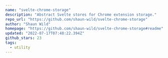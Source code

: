 ```yaml
---
name: "svelte-chrome-storage"
description: "Abstract Svelte stores for Chrome extension storage."
repo_url: "https://github.com/shaun-wild/svelte-chrome-storage"
author: "Shaun Wild"
homepage: "https://github.com/shaun-wild/svelte-chrome-storage#readme"
updated: "2022-07-17T07:48:22.394Z"
github_stars: 23
tags: 
  - utility
---
```

